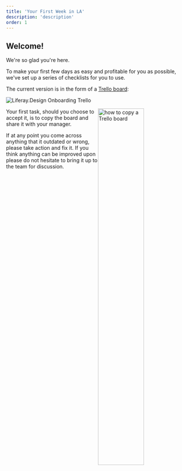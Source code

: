 ```yaml
---
title: 'Your First Week in LA'
description: 'description'
order: 1
---
```


## Welcome!

We're so glad you're here.

To make your first few days as easy and profitable for you as possible, we've set up a series of checklists for you to use.

The current version is in the form of a [Trello board](https://trello.com/b/OmS5kJW5):

![Liferay.Design Onboarding Trello](/images/handbook/na/trello-board.png 'Onboading Checklist')

<img src="/images/handbook/na/copy-board.png" alt="how to copy a Trello board" style="width: 50%; float: right;" /> Your first task, should you choose to accept it, is to copy the board and share it with your manager.

If at any point you come across anything that it outdated or wrong, please take action and fix it. If you think anything can be improved upon please do not hesitate to bring it up to the team for discussion.
